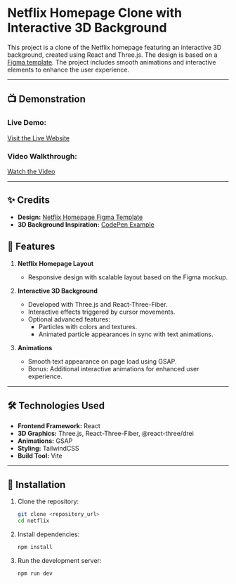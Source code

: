 # Netflix Homepage Clone with Interactive 3D Background

This project is a clone of the Netflix homepage featuring an interactive 3D background, created using React and
Three.js. The design is based on
a [Figma template](https://www.figma.com/file/p5lOe7ymTodeAuXuvCWZvm/Netflix_Homepage-(Community)?node-id=0%3A1). The
project includes smooth animations and interactive elements to enhance the user experience.

---

## 📺 Demonstration

### Live Demo:

[Visit the Live Website](https://netflix-9xfu.onrender.com/)

### Video Walkthrough:

[Watch the Video](https://www.youtube.com/watch?v=_R-CvMVFsqM)

---

## ✨ Credits

- **Design:**
  [Netflix Homepage Figma Template](https://www.figma.com/file/p5lOe7ymTodeAuXuvCWZvm/Netflix_Homepage-(Community)?node-id=0%3A1)
- **3D Background Inspiration:** [CodePen Example](https://codepen.io/akella/pen/dPbqord)

## 🌟 Features

1. **Netflix Homepage Layout**
    - Responsive design with scalable layout based on the Figma mockup.

2. **Interactive 3D Background**
    - Developed with Three.js and React-Three-Fiber.
    - Interactive effects triggered by cursor movements.
    - Optional advanced features:
        - Particles with colors and textures.
        - Animated particle appearances in sync with text animations.

3. **Animations**
    - Smooth text appearance on page load using GSAP.
    - Bonus: Additional interactive animations for enhanced user experience.

---

## 🛠️ Technologies Used

- **Frontend Framework:** React
- **3D Graphics:** Three.js, React-Three-Fiber, @react-three/drei
- **Animations:** GSAP
- **Styling:** TailwindCSS
- **Build Tool:** Vite

---

## 📂 Installation

1. Clone the repository:
   ```bash
   git clone <repository_url>
   cd netflix

2. Іnstall dependencies:
   ```bash
   npm install
3. Run the development server:
   ```bash
   npm run dev
